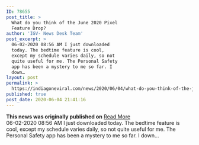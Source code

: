```yaml
---
ID: 78655
post_title: >
  What do you think of the June 2020 Pixel
  Feature Drop?
author: 'IGV- News Desk Team'
post_excerpt: >
  06-02-2020 08:56 AM I just downloaded
  today. The bedtime feature is cool,
  except my schedule varies daily, so not
  quite useful for me. The Personal Safety
  app has been a mystery to me so far. I
  down…
layout: post
permalink: >
  https://indiagoneviral.com/news/2020/06/04/what-do-you-think-of-the-june-2020-pixel-feature-drop/78655/india-gone-viral/
published: true
post_date: 2020-06-04 21:41:16
---
```

<b>This news was originally published on</b> <a href="https://www.androidcentral.com/what-do-you-think-june-2020-pixel-feature-drop" class="button purchase" rel="nofollow noopener noreferrer" target="_blank">Read More</a> <br/>06-02-2020 08:56 AM
I just downloaded today. The bedtime feature is cool, except my schedule varies daily, so not quite useful for me. The Personal Safety app has been a mystery to me so far. I down…